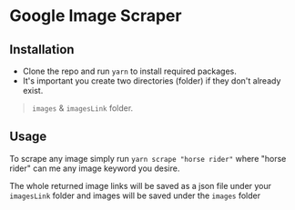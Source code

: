 # Google Image Scraper

## Installation

- Clone the repo and run `yarn` to install required packages.
- It's important you create two directories (folder) if they don't already exist.
 > `images` & `imagesLink` folder.

## Usage

To scrape any image simply run `yarn scrape "horse rider"` where "horse rider" can me any image keyword you desire.

The whole returned image links will be saved as a json file under your `imagesLink` folder and images will be saved under the `images` folder
